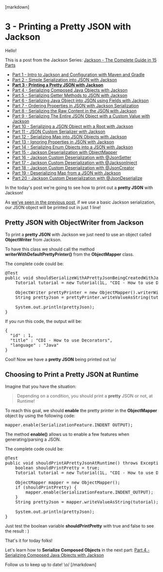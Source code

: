 [markdown]
# 3 - Printing a Pretty JSON with Jackson

Hello!

This is a post from the Jackson Series: [Jackson - The Complete Guide in 15 Parts](https://blog.hackingcode.io/jackson-java-tutorial-news-posts-videos)

- [Part 1 - Intro to Jackson and Configuration with Maven and Gradle](https://blog.hackingcode.io/jackson-java-tutorial-serialize-json-config-maven)
- [Part 2 - Simple Serialization into JSON with Jackson](https://blog.hackingcode.io/jackson-java-tutorial-serialization-to-json)
- **[Part 3 - Printing a Pretty JSON with Jackson](https://blog.hackingcode.io/jackson-java-tutorial-serialization-to-pretty-json)**
- [Part 4 - Serializing Composed Java Objects with Jackson](https://blog.hackingcode.io/jackson-java-tutorial-serialize-composed-java-object-to-json)
- [Part 5 - Serializing Getter Methods to JSON with Jackson](https://blog.hackingcode.io/jackson-java-tutorial-serialize-getter-methods-to-json)
- [Part 6 - Serializing Java Object into JSON using Fields with Jackson](https://blog.hackingcode.io/jackson-java-tutorial-serialize-fields-to-json)
- [Part 7 - Ordering Properties in JSON with Jackson Serialization](https://blog.hackingcode.io/jackson-java-tutorial-serialization-order-fields-to-json)
- [Part 8 - Serializing the Raw Content in the JSON with Jackson](https://blog.hackingcode.io/jackson-java-tutorial-serialize-raw-content-to-json)
- [Part 9 - Serializing The Entire JSON Object with a Custom Value with Jackson](https://blog.hackingcode.io/jackson-java-tutorial-custom-serialization-to-json)
- [Part 10 - Serializing a JSON Object with a Root with Jackson](https://blog.hackingcode.io/jackson-java-tutorial-serialize-json-with-root)
- [Part 11 - JSON Custom Serializer with Jackson](https://blog.hackingcode.io/jackson-java-tutorial-custom-serialization-to-json)
- [Part 12 - Serializing Map into JSON Objects with Jackson](https://blog.hackingcode.io/jackson-java-tutorial-serialize-map-to-json)
- [Part 13 - Ignoring Properties in JSON with Jackson](https://blog.hackingcode.io/jackson-java-tutorial-serialize-ignore-fields-to-json)
- [Part 14 - Serializing Enum Objects into a JSON with Jackson](https://blog.hackingcode.io/jackson-java-tutorial-serialize-enum-to-json)
- [Part 15 - Jackson Deserialization with ObjectMapper](https://blog.hackingcode.io/jackson-java-tutorial-deserialize-object-mapper-from-json)
- [Part 16 - Jackson Custom Deserialization with @JsonSetter](https://blog.hackingcode.io/jackson-java-tutorial-deserialize-json-to-custom-field)
- [Part 17 - Jackson Custom Deserialization with @JacksonInject](https://blog.hackingcode.io/jackson-java-tutorial-deserialize-json-injected-value)
- [Part 18 - Jackson Custom Deserialization with @JsonCreator](https://blog.hackingcode.io/jackson-java-tutorial-deserialize-json-to-custom-java-constructor)
- [Part 19 - Deserializing Map from a JSON with Jackson](https://blog.hackingcode.io/jackson-java-tutorial-deserialize-json-to-map)
- [Part 20 - Jackson Custom Deserialization with @JsonDeserialize](https://blog.hackingcode.io/jackson-java-tutorial-deserialize-json-with-custom-deserializer)

In the today's post we're going to see how to print out a **pretty JSON** with Jackson!

As [we've seen in the previous post](https://blog.hackingcode.io/jackson-java-tutorial-serialization-to-json), if we use a basic Jackson serialization, our JSON object will be printed out in just 1 line!

## Pretty JSON with ObjectWriter from Jackson

To print a **pretty JSON** with Jackson we just need to use an object called **ObjectWriter** from Jackson.

To have this class we should call the method **writerWithDefaultPrettyPrinter()** from the **ObjectMapper** class.

The complete code could be:

<pre class="lang:java">
@Test
public void shouldSerializeWithAPrettyJsonBeingCreatedWithJackson() throws Exception {
	Tutorial tutorial = new Tutorial(1L, "CDI - How to use Decorators", "Java");

	ObjectWriter prettyPrinter = new ObjectMapper().writerWithDefaultPrettyPrinter();
	String prettyJson = prettyPrinter.writeValueAsString(tutorial);

	System.out.println(prettyJson);
}
</pre>

If you run this code, the output will be:

<pre class="lang:json">
{
  "id" : 1,
  "title" : "CDI - How to use Decorators",
  "language" : "Java"
}
</pre>

Cool! Now we have a **pretty JSON** being printed out \o/

## Choosing to Print a Pretty JSON at Runtime

Imagine that you have the situation:

> Depending on a condition, you should print a **pretty** JSON or not, at Runtime!

To reach this goal, we should **enable** the pretty printer in the **ObjectMapper** object by using the following code:

<pre class="lang:java">
mapper.enable(SerializationFeature.INDENT_OUTPUT);
</pre>

The method **enable()** allows us to enable a few features when generating/parsing a JSON.

The complete code could be:

<pre class="lang:java">
@Test
public void shouldPrintAPrettyJsonAtRuntime() throws Exception {
	boolean shouldPrintPretty = true;
	Tutorial tutorial = new Tutorial(1L, "CDI - How to use Decorators", "Java");

	ObjectMapper mapper = new ObjectMapper();
	if (shouldPrintPretty) {
		mapper.enable(SerializationFeature.INDENT_OUTPUT);
	}
	String prettyJson = mapper.writeValueAsString(tutorial);

	System.out.println(prettyJson);
}
</pre>

Just test the boolean variable **shouldPrintPretty** with true and false to see the result : )

That's it for today folks!

Let's learn how to **Serialize Composed Objects** in the next part: [Part 4 - Serializing Composed Java Objects with Jackson](https://blog.hackingcode.io/jackson-java-tutorial-serialize-composed-java-object-to-json)

Follow us to keep up to date! \o/
[/markdown]
